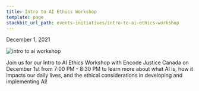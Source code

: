 ```yaml
---
title: Intro to AI Ethics Workshop
template: page
stackbit_url_path: events-initiatives/intro-to-ai-ethics-workshop
---
```

December 1, 2021

![intro to ai workshop](//images.ctfassets.net/2582oijtbxyu/1ZiyJbMtlLryJ9bfUyEjVu/a9616c801aaec7cf1ed330ac6bd21a9d/Screen_Shot_2022-01-08_at_2.13.49_AM.png)  

Join us for our Intro to AI Ethics Workshop with Encode Justice Canada on December 1st from 7:00 PM - 8:30 PM to learn more about what AI is, how it impacts our daily lives, and the ethical considerations in developing and implementing AI!
